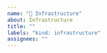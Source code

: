 ```yaml
---
name: "🔩 Infrastructure"
about: Infrastructure
title: ""
labels: "kind: infrastructure"
assignees: ""
---
```

